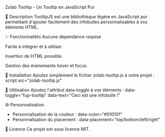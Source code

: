 Zolab Tooltip - Un Tooltip en JavaScript Pur

📌 Description
TooltipJS est une bibliothèque légère en JavaScript pur permettant d'ajouter facilement des infobulles personnalisables à vos éléments HTML.

✨ Fonctionnalités
Aucune dépendance requise

Facile à intégrer et à utiliser.
<p>Insertion de HTML possible.</p>
Gestion des événements hover et focus.

🚀 Installation
Ajoutez simplement le fichier zolab-tooltip.js à votre projet :
script src="zolab-tooltip.js"


🎯 Utilisation
Ajoutez l'attribut data-toggle à vos éléments :
data-toggle="fup-tooltip" data-text="Ceci est une infobulle !"


⚙️ Personnalisation
- Personnalisation de la couleur : data-color="#010101"
- Personnalisation du placement : data-placement="top/bottom/left/right"


📜 Licence
Ce projet est sous licence MIT.
